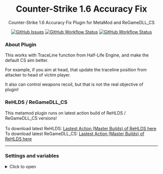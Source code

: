 <h1 align="center">Counter-Strike 1.6 Accuracy Fix</h1>
<p align="center">Counter-Strike 1.6 Accuracy Fix Plugin for MetaMod and ReGameDLL_CS</p>

<p align="center">
    <a href="https://github.com/SmileYzn/AccuracyFix/issues"><img alt="GitHub Issues" src="https://img.shields.io/github/issues-raw/smileyzn/AccuracyFix?style=flat-square"></a>
    <a href="https://github.com/SmileYzn/AccuracyFix/actions"><img alt="GitHub Workflow Status" src="https://img.shields.io/github/actions/workflow/status/SmileYzn/AccuracyFix/msbuild.yml?branch=main&label=Windows&style=flat-square"></a>
    <a href="https://github.com/SmileYzn/AccuracyFix/actions"><img alt="GitHub Workflow Status" src="https://img.shields.io/github/actions/workflow/status/smileyzn/AccuracyFix/makefile.yml?branch=main&label=Linux&style=flat-square"></a>
</p>

<h3>About Plugin</h3>
<p>This works with TraceLine function from Half-Life Engine, and make the default CS aim better.</p>
<p>For example, if you aim at head, that update the traceline position from attacker to head of victim player.</p>
<p>It also can control weapons recoil, but that is not the real objective of plugin!</p>

<h3>ReHLDS / ReGameDLL_CS</h3>
<p>
    This metamod plugin runs on latest action build of ReHLDS / ReGameDLL_CS versions!
    <br>
    <br>To download latest ReHLDS: <a href="https://github.com/dreamstalker/rehlds/actions?query=branch%3Amaster+is%3Asuccess+event%3Apush">Lastest Action (Master Builds) of ReHLDS here</a>
    <br>To download latest ReGameDLL_CS: <a href="https://github.com/s1lentq/ReGameDLL_CS/actions?query=is%3Asuccess+branch%3Amaster+event%3Apush">Lastest Action (Master Builds) of ReHLDS here</a>
</p>



------

<h3>Settings and variables</h3>

<details>
    <summary>Click to open</summary>
    
    // Accuracy of all weapons
    // If is set, it will replace all weapon variables
    // The default distance to fix trace line is 8192.0
    // Set to -1.0 to disable and use individual weapon values
    //
    // Default "-1.0"
    //
    af_accuracy_all     "-1.0"
    
    // Accuracy of each weapon
    // The default distance to fix trace line is 8192.0
    //
    // Default "8192.0"
    //
    af_accuracy_weapon_ak47 	"8192.0"
    af_accuracy_weapon_aug 		"8192.0"
    af_accuracy_weapon_awp 		"8192.0"
    af_accuracy_weapon_deagle 	"8192.0"
    af_accuracy_weapon_elite 	"8192.0"
    af_accuracy_weapon_famas	"8192.0"
    af_accuracy_weapon_fiveseven	"8192.0"
    af_accuracy_weapon_g3sg1 	"8192.0"
    af_accuracy_weapon_galil 	"8192.0"
    af_accuracy_weapon_glock 	"8192.0"
    af_accuracy_weapon_glock18 	"8192.0"
    af_accuracy_weapon_m249 	"8192.0"
    af_accuracy_weapon_m3 		"2020.0"
    af_accuracy_weapon_m4a1 	"8192.0"
    af_accuracy_weapon_mac10 	"8192.0"
    af_accuracy_weapon_mp5navy 	"8192.0"
    af_accuracy_weapon_p228 	"8192.0"
    af_accuracy_weapon_p90 		"8192.0"
    af_accuracy_weapon_scout 	"8192.0"
    af_accuracy_weapon_sg550 	"8192.0"
    af_accuracy_weapon_sg552 	"8192.0"
    af_accuracy_weapon_tmp 		"8192.0"
    af_accuracy_weapon_ump45 	"8192.0"
    af_accuracy_weapon_usp 		"8192.0"
    af_accuracy_weapon_xm1014 	"2020.0"
    
    // Recoil of all weapons
    // If is set, it will replace all weapon variables
    // The default recoil of an weapon is 1.0
    // Set to -1.0 to disable and use individual weapon values
    //
    // Default "-1.0"
    //
    af_recoil_all 			"-1.0"
    
    // Recoil control of each weapon
    // The default value to control recoil need to be lesss than 1.0
    // Set to -1.0 to disable and use default weapon value
    //
    // Default "1.0"
    //
    af_recoil_weapon_ak47 		"1.0"
    af_recoil_weapon_aug 		"1.0"
    af_recoil_weapon_awp 		"1.0"
    af_recoil_weapon_deagle 	"1.0"
    af_recoil_weapon_elite 		"1.0"
    af_recoil_weapon_famas		"1.0"
    af_recoil_weapon_fiveseven	"1.0"
    af_recoil_weapon_g3sg1 		"1.0"
    af_recoil_weapon_galil 		"1.0"
    af_recoil_weapon_glock 		"1.0"
    af_recoil_weapon_glock18 	"1.0"
    af_recoil_weapon_m249 		"1.0"
    af_recoil_weapon_m3 		"1.0"
    af_recoil_weapon_m4a1 		"1.0"
    af_recoil_weapon_mac10 		"1.0"
    af_recoil_weapon_mp5navy 	"1.0"
    af_recoil_weapon_p228 		"1.0"
    af_recoil_weapon_p90 		"1.0"
    af_recoil_weapon_scout 		"1.0"
    af_recoil_weapon_sg550 		"1.0"
    af_recoil_weapon_sg552 		"1.0"
    af_recoil_weapon_tmp 		"1.0"
    af_recoil_weapon_ump45 		"1.0"
    af_recoil_weapon_usp 		"1.0"
    af_recoil_weapon_xm1014 	"1.0"
    
    // Aim distance check for all weapons
    // If is set, it will replace all weapon variables
    // The default aim distance check of an weapon is 2000.0
    // Set to -1.0 to disable and use individual weapon values
    //
    // Default "-1.0"
    //
    af_distance_all 		"-1.0"
    
    // Aim distance check of each weapon
    // The default distance check aim is 8192.0
    //
    // Default "8192.0"
    //
    af_distance_weapon_ak47 	"8192.0"
    af_distance_weapon_aug 		"8192.0"
    af_distance_weapon_awp 		"8192.0"
    af_distance_weapon_deagle 	"8192.0"
    af_distance_weapon_elite 	"8192.0"
    af_distance_weapon_famas	"8192.0"
    af_distance_weapon_fiveseven	"8192.0"
    af_distance_weapon_g3sg1 	"8192.0"
    af_distance_weapon_galil 	"8192.0"
    af_distance_weapon_glock 	"8192.0"
    af_distance_weapon_glock18 	"8192.0"
    af_distance_weapon_m249 	"8192.0"
    af_distance_weapon_m3 		"8192.0"
    af_distance_weapon_m4a1 	"8192.0"
    af_distance_weapon_mac10 	"8192.0"
    af_distance_weapon_mp5navy 	"8192.0"
    af_distance_weapon_p228 	"8192.0"
    af_distance_weapon_p90 		"8192.0"
    af_distance_weapon_scout 	"8192.0"
    af_distance_weapon_sg550 	"8192.0"
    af_distance_weapon_sg552 	"8192.0"
    af_distance_weapon_tmp 		"8192.0"
    af_distance_weapon_ump45 	"8192.0"
    af_distance_weapon_usp 		"8192.0"
    af_distance_weapon_xm1014 	"8192.0"
    
</details>
